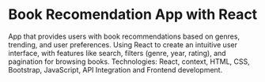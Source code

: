 # Book Recomendation App with React
App that provides users with book recommendations based on genres, trending, and user preferences. Using React to create an intuitive user interface, with features like search, filters (genre, year, rating), and pagination for browsing books. Technologies: React, context, HTML, CSS, Bootstrap, JavaScript, API Integration and Frontend development.
